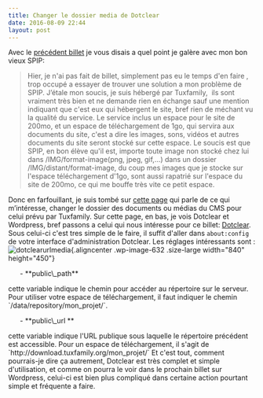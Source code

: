 ```yaml
---
title: Changer le dossier media de Dotclear
date: 2016-08-09 22:44
layout: post
---
```


Avec le [précédent
billet](http://passiongnulinux.tuxfamily.org/2016/08/09/img-de-spip-membete-un-peu-beaucoup-a-la-folie/)
je vous disais a quel point je galère avec mon bon vieux SPIP:  

> Hier, je n'ai pas fait de billet, simplement pas eu le temps d'en
> faire , trop occupé a essayer de trouver une solution a mon problème
> de SPIP. J’étale mon soucis, je suis hébergé par Tuxfamily,  ils sont
> vraiment très bien et ne demande rien en échange sauf une mention
> indiquant que c'est eux qui hébergent le site, bref rien de méchant vu
> la qualité du service. Le service inclus un espace pour le site de
> 200mo, et un espace de téléchargement de 1go, qui servira aux
> documents du site, c'est a dire les images, sons, vidéos et autres
> documents du site seront stocké sur cette espace. Le soucis est que
> SPIP, en bon élève qu'il est, importe toute image non stocké chez lui
> dans /IMG/format-image(png, jpeg, gif,...) dans un dossier
> /IMG/distant/format-image, du coup mes images que je stocke sur
> l'espace téléchargement d'1go, sont aussi rapatrié sur l'espace du
> site de 200mo, ce qui me bouffe très vite ce petit espace.
> </p>

<!--more-->  
Donc en farfouillant, je suis tombé sur [cette
page](https://faq.tuxfamily.org/WebArea/Fr#Copier_des_fichiers_vers_les_espaces_de_t.C3.A9l.C3.A9chargements)
qui parle de ce qui m’intéresse, changer le dossier des documents ou
médias du CMS pour celui prévu par Tuxfamily. Sur cette page, en bas, je
vois Dotclear et Wordpress, bref passons a celui qui nous intéresse pour
ce billet:
[Dotclear](https://faq.tuxfamily.org/WebArea/Compat/Dotclear2/Fr). Sous
celui-ci c'est tres simple de le faire, il suffit d'aller dans
`about:config `de votre interface d'administration Dotclear. Les
réglages intéressants sont :
![dotclearurlmedia](http://download.tuxfamily.org/passionlinux//dotclearurlmedia-1024x549.png){.aligncenter
.wp-image-632 .size-large width="840" height="450"}

<ul>
-   **public\_path**

</ul>
cette variable indique le chemin pour accéder au répertoire sur le
serveur. Pour utiliser votre espace de téléchargement, il faut indiquer
le chemin `/data/repository/mon_projet/`.

<ul>
-   **public\_url **

</ul>
cette variable indique l'URL publique sous laquelle le répertoire
précédent est accessible. Pour un espace de téléchargement, il s'agit de
`http://download.tuxfamily.org/mon_projet/` Et c'est tout, comment
pourrais-je dire ça autrement, Dotclear est très complet et simple
d'utilisation, et comme on pourra le voir dans le prochain billet sur
Wordpress, celui-ci est bien plus compliqué dans certaine action
pourtant simple et fréquente a faire.  
